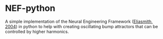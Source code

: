 # NEF-python
A simple implementation of the Neural Engineering Framework ([Eliasmith, 2004](http://arts.uwaterloo.ca/~celiasmi/Papers/eliasmith.build%20and%20control%20spiking%20attractors.nc.pdf)) in python to help with creating oscillating bump attractors that can be controlled by higher harmonics.
